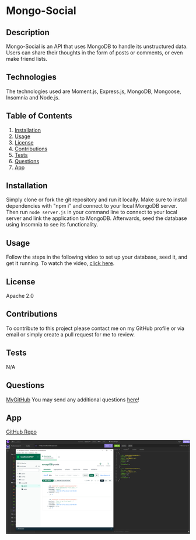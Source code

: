 # Mongo-Social

## Description

Mongo-Social is an API that uses MongoDB to handle its unstructured data. Users can share their thoughts in the form of posts or comments, or even make friend lists. 

## Technologies

The technologies used are Moment.js, Express.js, MongoDB, Mongoose, Insomnia and Node.js.

## Table of Contents

1. [Installation](#installation)
2. [Usage](#usage)
3. [License](#license)
4. [Contributions](#contributions)
5. [Tests](#tests)
6. [Questions](#questions)
7. [App](#app)

## Installation

Simply clone or fork the git repository and run it locally. Make sure to install dependencies with "npm i" and connect to your local MongoDB server. Then run ```node server.js``` in your command line to connect to your local server and link the application to MongoDB. Afterwards, seed the database using Insomnia to see its functionality.

## Usage

Follow the steps in the following video to set up your database, seed it, and get it running. To watch the video, [click here]().

## License

Apache 2.0

## Contributions

To contribute to this project please contact me on my GitHub profile or via email or simply create a pull request for me to review.

## Tests

N/A

## Questions

[MyGitHub](https://github.com/codejoes)
You may send any additional questions [here](josephscodes@gmail.com)!

## App

[GitHub Repo](https://github.com/codejoes/Mongo-Social)

![Screenshot of Website](./public/images/Screenshot%202023-03-27%20121118.png)